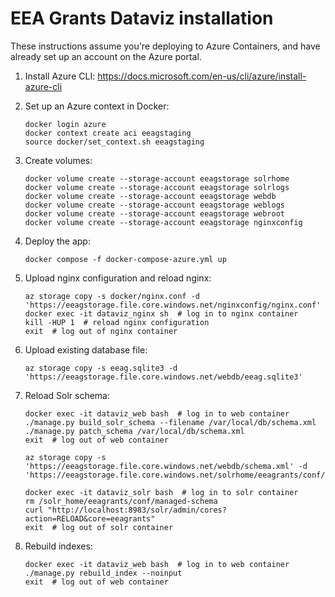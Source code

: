 # EEA Grants Dataviz installation

These instructions assume you're deploying to Azure Containers, and have already set up an account on the Azure portal.

1. Install Azure CLI: https://docs.microsoft.com/en-us/cli/azure/install-azure-cli

1. Set up an Azure context in Docker:
    ```shell
    docker login azure
    docker context create aci eeagstaging
    source docker/set_context.sh eeagstaging
    ```

1. Create volumes:
    ```shell
    docker volume create --storage-account eeagstorage solrhome
    docker volume create --storage-account eeagstorage solrlogs
    docker volume create --storage-account eeagstorage webdb
    docker volume create --storage-account eeagstorage weblogs
    docker volume create --storage-account eeagstorage webroot
    docker volume create --storage-account eeagstorage nginxconfig
    ```

1. Deploy the app:
    ```shell
    docker compose -f docker-compose-azure.yml up
    ```

1. Upload nginx configuration and reload nginx:
    ```shell
    az storage copy -s docker/nginx.conf -d 'https://eeagstorage.file.core.windows.net/nginxconfig/nginx.conf'
    docker exec -it dataviz_nginx sh  # log in to nginx container
    kill -HUP 1  # reload nginx configuration
    exit  # log out of nginx container
    ```

1. Upload existing database file:
    ```shell
    az storage copy -s eeag.sqlite3 -d 'https://eeagstorage.file.core.windows.net/webdb/eeag.sqlite3'
    ```

1. Reload Solr schema:
    ```shell
    docker exec -it dataviz_web bash  # log in to web container
    ./manage.py build_solr_schema --filename /var/local/db/schema.xml
    ./manage.py patch_schema /var/local/db/schema.xml
    exit  # log out of web container

    az storage copy -s 'https://eeagstorage.file.core.windows.net/webdb/schema.xml' -d 'https://eeagstorage.file.core.windows.net/solrhome/eeagrants/conf/schema.xml'

    docker exec -it dataviz_solr bash  # log in to solr container
    rm /solr_home/eeagrants/conf/managed-schema
    curl "http://localhost:8983/solr/admin/cores?action=RELOAD&core=eeagrants"
    exit  # log out of solr container
    ```

1. Rebuild indexes:
    ```shell
    docker exec -it dataviz_web bash  # log in to web container
    ./manage.py rebuild_index --noinput
    exit  # log out of web container
    ```
